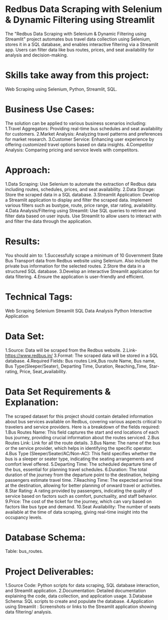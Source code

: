 # Redbus Data Scraping with Selenium &amp; Dynamic Filtering using Streamlit
The "Redbus Data Scraping with Selenium &amp; Dynamic Filtering using Streamlit" project automates bus travel data collection using Selenium, stores it in a SQL database, and enables interactive filtering via a Streamlit app. Users can filter data like bus routes, prices, and seat availability for analysis and decision-making.

# Skills take away from this project:
Web Scraping using Selenium, Python, Streamlit, SQL.

# Business Use Cases:
The solution can be applied to various business scenarios including:
1.Travel Aggregators: Providing real-time bus schedules and seat availability for customers.
2.Market Analysis: Analyzing travel patterns and preferences for market research.
3.Customer Service: Enhancing user experience by offering customized travel options based on data insights.
4.Competitor Analysis: Comparing pricing and service levels with competitors.

# Approach:
1.Data Scraping:
   Use Selenium to automate the extraction of Redbus data including routes, schedules, prices, and seat availability.
2.Data Storage:
   Store the scraped data in a SQL database.
3.Streamlit Application:
   Develop a Streamlit application to display and filter the scraped data.
   Implement various filters such as bustype, route, price range, star rating, availability.
4.Data Analysis/Filtering using Streamlit:
   Use SQL queries to retrieve and filter data based on user inputs.
   Use Streamlit to allow users to interact with and filter the data through the application.
   
# Results:
You should aim to:
   1.Successfully scrape a minimum of 10 Government State Bus Transport data from Redbus website using Selenium. Also include the private bus information for the selected routes.
   2.Store the data in a structured SQL database.
   3.Develop an interactive Streamlit application for data filtering.
   4.Ensure the application is user-friendly and efficient.
   
# Technical Tags:
   Web Scraping
   Selenium
   Streamlit
   SQL
   Data Analysis
   Python
   Interactive Application
   
# Data Set:
   1.Source: Data will be scraped from the Redbus website.
   2.Link- https://www.redbus.in/
   3.Format: The scraped data will be stored in a SQL database.
   4.Required Fields: Bus routes Link,Bus route Name, Bus name, Bus Type(Sleeper/Seater),  Departing Time, Duration, Reaching_Time, Star-rating, Price, Seat_availability.
   
# Data Set Requirements & Explanation:
The scraped dataset for this project should contain detailed information about bus services available on Redbus, covering various aspects critical to travelers and service providers. Here is a breakdown of the fields required:
   1.Bus Routes Name: This field captures the start and end locations of each bus journey, providing crucial information about the routes serviced.
   2.Bus Routes Link: Link for all the route details.
   3.Bus Name: The name of the bus or the service provider, which helps in identifying the specific operator.
   4.Bus Type (Sleeper/Seater/AC/Non-AC): This field specifies whether the bus is a sleeper or seater type, indicating the seating arrangements and comfort level offered.
   5.Departing Time: The scheduled departure time of the bus, essential for planning travel schedules.
   6.Duration: The total duration of the journey from the departure point to the destination, helping passengers estimate travel time.
   7.Reaching Time: The expected arrival time at the destination, allowing for better planning of onward travel or activities.
   8.Star Rating: A rating provided by passengers, indicating the quality of service based on factors such as comfort, punctuality, and staff behavior.
   9.Price: The cost of the ticket for the journey, which can vary based on factors like bus type and demand.
   10.Seat Availability: The number of seats available at the time of data scraping, giving real-time insight into the occupancy levels.
   
# Database Schema:  
   Table: bus_routes.
   
# Project Deliverables:
   1.Source Code: Python scripts for data scraping, SQL database interaction, and Streamlit application.
   2.Documentation: Detailed documentation explaining the code, data collection, and application usage.
   3.Database Schema: SQL scripts to create and populate the database.
   4.Application using Streamlit : Screenshots or links to the Streamlit application showing data filtering/ analysis.
